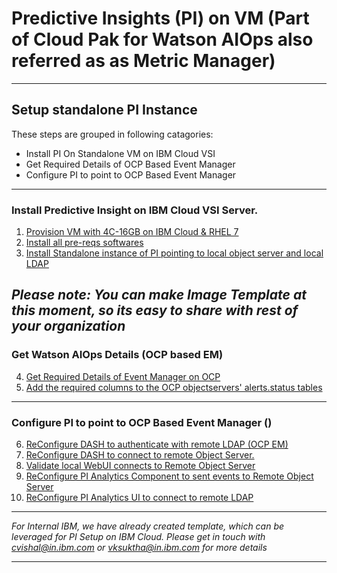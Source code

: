 # Predictive Insights (PI) on VM (Part of Cloud Pak for Watson AIOps also referred as  as Metric Manager)

---- 
## Setup standalone PI Instance

These steps are grouped in following catagories:
- Install PI On Standalone VM on IBM Cloud VSI
- Get Required Details of OCP Based Event Manager
- Configure PI to point to OCP Based Event Manager
----

### Install Predictive Insight on IBM Cloud VSI Server.
1. [Provision VM with 4C-16GB on IBM Cloud & RHEL 7](/files/provision.md)
2. [Install all pre-reqs softwares](/files/prereq.md)
3. [Install Standalone instance of PI pointing to local object server and local LDAP](/files/installpi.md)

*_Please note: You can make Image Template at this moment, so its easy to share with rest of your organization_*
----

### Get Watson AIOps Details (OCP based EM)
4. [Get Required Details of Event Manager on OCP](/files/ocpem.md)
5. [Add the required columns to the OCP objectservers' alerts.status tables](/files/updatetable.md)

----


### Configure PI to point to OCP Based Event Manager ()
6. [ReConfigure DASH to authenticate with remote LDAP (OCP EM)](/files/configurepi1.md)
7. [ReConfigure DASH to connect to remote Object Server.](/files/configurep2.md)
8. [Validate local WebUI connects to Remote Object Server](/files/configurepi3.md)
9. [ReConfigure PI Analytics Component to sent events to Remote Object Server](/files/configurepi4.md)
10. [ReConfigure PI Analytics UI to connect to remote LDAP](/files/configurepi5.md)

-----

_For Internal IBM, we have already created template, which can be leveraged for PI Setup on IBM Cloud. Please get in touch with cvishal@in.ibm.com or vksuktha@in.ibm.com for more details_

-----

